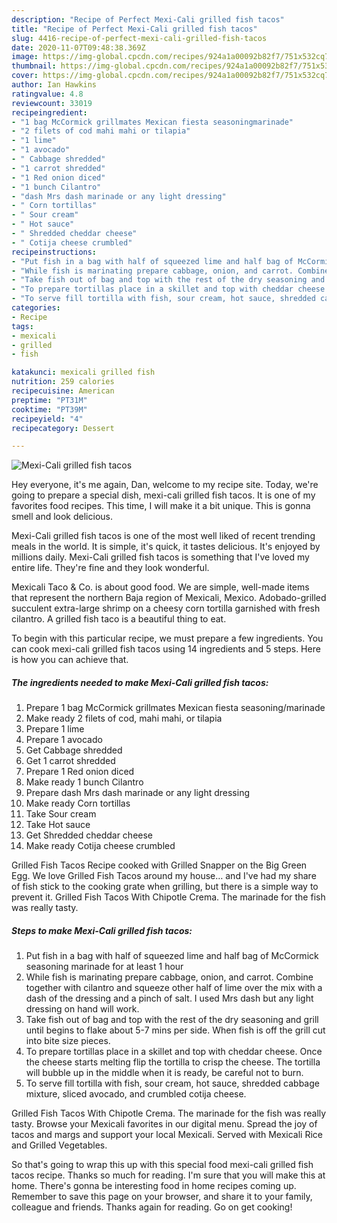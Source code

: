 ```yaml
---
description: "Recipe of Perfect Mexi-Cali grilled fish tacos"
title: "Recipe of Perfect Mexi-Cali grilled fish tacos"
slug: 4416-recipe-of-perfect-mexi-cali-grilled-fish-tacos
date: 2020-11-07T09:48:38.369Z
image: https://img-global.cpcdn.com/recipes/924a1a00092b82f7/751x532cq70/mexi-cali-grilled-fish-tacos-recipe-main-photo.jpg
thumbnail: https://img-global.cpcdn.com/recipes/924a1a00092b82f7/751x532cq70/mexi-cali-grilled-fish-tacos-recipe-main-photo.jpg
cover: https://img-global.cpcdn.com/recipes/924a1a00092b82f7/751x532cq70/mexi-cali-grilled-fish-tacos-recipe-main-photo.jpg
author: Ian Hawkins
ratingvalue: 4.8
reviewcount: 33019
recipeingredient:
- "1 bag McCormick grillmates Mexican fiesta seasoningmarinade"
- "2 filets of cod mahi mahi or tilapia"
- "1 lime"
- "1 avocado"
- " Cabbage shredded"
- "1 carrot shredded"
- "1 Red onion diced"
- "1 bunch Cilantro"
- "dash Mrs dash marinade or any light dressing"
- " Corn tortillas"
- " Sour cream"
- " Hot sauce"
- " Shredded cheddar cheese"
- " Cotija cheese crumbled"
recipeinstructions:
- "Put fish in a bag with half of squeezed lime and half bag of McCormick seasoning marinade for at least 1 hour"
- "While fish is marinating prepare cabbage, onion, and carrot. Combine together with cilantro and squeeze other half of lime over the mix with a dash of the dressing and a pinch of salt. I used Mrs dash but any light dressing on hand will work."
- "Take fish out of bag and top with the rest of the dry seasoning and grill until begins to flake about 5-7 mins per side. When fish is off the grill cut into bite size pieces."
- "To prepare tortillas place in a skillet and top with cheddar cheese. Once the cheese starts melting flip the tortilla to crisp the cheese. The tortilla will bubble up in the middle when it is ready, be careful not to burn."
- "To serve fill tortilla with fish, sour cream, hot sauce, shredded cabbage mixture, sliced avocado, and crumbled cotija cheese."
categories:
- Recipe
tags:
- mexicali
- grilled
- fish

katakunci: mexicali grilled fish 
nutrition: 259 calories
recipecuisine: American
preptime: "PT31M"
cooktime: "PT39M"
recipeyield: "4"
recipecategory: Dessert

---
```



![Mexi-Cali grilled fish tacos](https://img-global.cpcdn.com/recipes/924a1a00092b82f7/751x532cq70/mexi-cali-grilled-fish-tacos-recipe-main-photo.jpg)

Hey everyone, it's me again, Dan, welcome to my recipe site. Today, we're going to prepare a special dish, mexi-cali grilled fish tacos. It is one of my favorites food recipes. This time, I will make it a bit unique. This is gonna smell and look delicious.

Mexi-Cali grilled fish tacos is one of the most well liked of recent trending meals in the world. It is simple, it's quick, it tastes delicious. It's enjoyed by millions daily. Mexi-Cali grilled fish tacos is something that I've loved my entire life. They're fine and they look wonderful.

Mexicali Taco &amp; Co. is about good food. We are simple, well-made items that represent the northern Baja region of Mexicali, Mexico. Adobado-grilled succulent extra-large shrimp on a cheesy corn tortilla garnished with fresh cilantro. A grilled fish taco is a beautiful thing to eat.


To begin with this particular recipe, we must prepare a few ingredients. You can cook mexi-cali grilled fish tacos using 14 ingredients and 5 steps. Here is how you can achieve that.

<!--inarticleads1-->

##### The ingredients needed to make Mexi-Cali grilled fish tacos:

1. Prepare 1 bag McCormick grillmates Mexican fiesta seasoning/marinade
1. Make ready 2 filets of cod, mahi mahi, or tilapia
1. Prepare 1 lime
1. Prepare 1 avocado
1. Get  Cabbage shredded
1. Get 1 carrot shredded
1. Prepare 1 Red onion diced
1. Make ready 1 bunch Cilantro
1. Prepare dash Mrs dash marinade or any light dressing
1. Make ready  Corn tortillas
1. Take  Sour cream
1. Take  Hot sauce
1. Get  Shredded cheddar cheese
1. Make ready  Cotija cheese crumbled


Grilled Fish Tacos Recipe cooked with Grilled Snapper on the Big Green Egg. We love Grilled Fish Tacos around my house… and I&#39;ve had my share of fish stick to the cooking grate when grilling, but there is a simple way to prevent it. Grilled Fish Tacos With Chipotle Crema. The marinade for the fish was really tasty. 

<!--inarticleads2-->

##### Steps to make Mexi-Cali grilled fish tacos:

1. Put fish in a bag with half of squeezed lime and half bag of McCormick seasoning marinade for at least 1 hour
1. While fish is marinating prepare cabbage, onion, and carrot. Combine together with cilantro and squeeze other half of lime over the mix with a dash of the dressing and a pinch of salt. I used Mrs dash but any light dressing on hand will work.
1. Take fish out of bag and top with the rest of the dry seasoning and grill until begins to flake about 5-7 mins per side. When fish is off the grill cut into bite size pieces.
1. To prepare tortillas place in a skillet and top with cheddar cheese. Once the cheese starts melting flip the tortilla to crisp the cheese. The tortilla will bubble up in the middle when it is ready, be careful not to burn.
1. To serve fill tortilla with fish, sour cream, hot sauce, shredded cabbage mixture, sliced avocado, and crumbled cotija cheese.


Grilled Fish Tacos With Chipotle Crema. The marinade for the fish was really tasty. Browse your Mexicali favorites in our digital menu. Spread the joy of tacos and margs and support your local Mexicali. Served with Mexicali Rice and Grilled Vegetables. 

So that's going to wrap this up with this special food mexi-cali grilled fish tacos recipe. Thanks so much for reading. I'm sure that you will make this at home. There's gonna be interesting food in home recipes coming up. Remember to save this page on your browser, and share it to your family, colleague and friends. Thanks again for reading. Go on get cooking!
